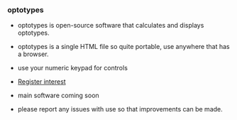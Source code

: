 ### optotypes

 - optotypes is open-source software that calculates and displays optotypes.
 - optotypes is a single HTML file so quite portable, use anywhere that has a browser.
 - use your numeric keypad for controls
 - [Register interest](https://docs.google.com/forms/d/e/1FAIpQLScmrmn-a8OmCnlBG9UyF5F8ogdeaM5JrMVTKLImH-YZJiXrsg/viewform?usp=pp_url)
 - main software coming soon



 - please report any issues with use so that improvements can be made.   


<!--
**optotypes/optotypes** is a ✨ _special_ ✨ repository because its `README.md` (this file) appears on your GitHub profile.

Here are some ideas to get you started:

- 🔭 I’m currently working on ...
- 🌱 I’m currently learning ...
- 👯 I’m looking to collaborate on ...
- 🤔 I’m looking for help with ...
- 💬 Ask me about ...
- 📫 How to reach me: ...
- 😄 Pronouns: ...
- ⚡ Fun fact: ...
-->
